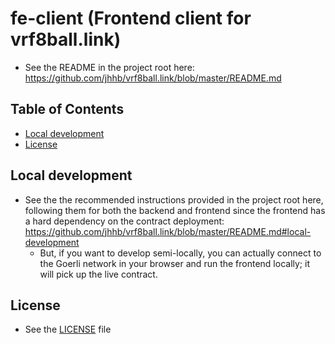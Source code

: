 # fe-client (Frontend client for vrf8ball.link)
- See the README in the project root here: https://github.com/jhhb/vrf8ball.link/blob/master/README.md

## Table of Contents
- [Local development](#local-development)
- [License](#license)


## Local development
- See the the recommended instructions provided in the project root here, following them for both the backend and frontend since the frontend has a hard dependency on the contract deployment: https://github.com/jhhb/vrf8ball.link/blob/master/README.md#local-development
    - But, if you want to develop semi-locally, you can actually connect to the Goerli network in your browser and run the frontend locally; it will pick up the live contract.

## License
- See the [LICENSE](https://github.com/jhhb/vrf8ball.link/blob/1861ab6364331f7498647de11e20ec129b6a84ef/fe-client/LICENSE) file

